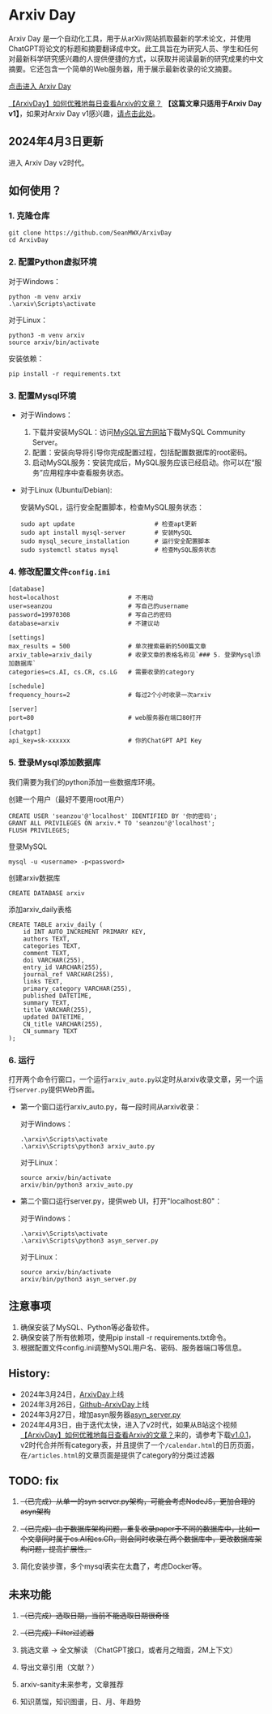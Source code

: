 # Arxiv Day
Arxiv Day 是一个自动化工具，用于从arXiv网站抓取最新的学术论文，并使用ChatGPT将论文的标题和摘要翻译成中文。此工具旨在为研究人员、学生和任何对最新科学研究感兴趣的人提供便捷的方式，以获取并阅读最新的研究成果的中文摘要。它还包含一个简单的Web服务器，用于展示最新收录的论文摘要。

[点击进入 Arxiv Day](http://arxivday.com)  

[【ArxivDay】如何优雅地每日查看Arxiv的文章？](https://www.bilibili.com/video/BV1zm41167We) <b>【这篇文章只适用于Arxiv Day v1】</b>，如果对Arxiv Day v1感兴趣，[请点击此处](https://github.com/SeanMWX/ArxivDay/tree/v1)。

## 2024年4月3日更新
进入 Arxiv Day v2时代。

## 如何使用？
### 1. 克隆仓库
```
git clone https://github.com/SeanMWX/ArxivDay
cd ArxivDay
```

### 2. 配置Python虚拟环境
对于Windows：
```
python -m venv arxiv
.\arxiv\Scripts\activate
```

对于Linux：
```
python3 -m venv arxiv
source arxiv/bin/activate
```

安装依赖：
```
pip install -r requirements.txt
```

### 3. 配置Mysql环境
- 对于Windows：

    1. 下载并安装MySQL：访问[MySQL官方网站](https://dev.mysql.com/downloads/mysql/)下载MySQL Community Server。
    2. 配置：安装向导将引导你完成配置过程，包括配置数据库的root密码。
    3. 启动MySQL服务：安装完成后，MySQL服务应该已经启动。你可以在“服务”应用程序中查看服务状态。

- 对于Linux  (Ubuntu/Debian):

    安装MySQL，运行安全配置脚本，检查MySQL服务状态：
    ```
    sudo apt update                      # 检查apt更新
    sudo apt install mysql-server        # 安装MySQL
    sudo mysql_secure_installation       # 运行安全配置脚本
    sudo systemctl status mysql          # 检查MySQL服务状态
    ```

### 4. 修改配置文件`config.ini`
```
[database]
host=localhost                   # 不用动
user=seanzou                     # 写自己的username
password=19970308                # 写自己的密码
database=arxiv                   # 不建议动

[settings]
max_results = 500                # 单次搜索最新的500篇文章
arxiv_table=arxiv_daily          # 收录文章的表格名称见`### 5. 登录Mysql添加数据库`
categories=cs.AI, cs.CR, cs.LG   # 需要收录的category

[schedule]
frequency_hours=2                # 每过2个小时收录一次arxiv

[server]
port=80                          # web服务器在端口80打开

[chatgpt]
api_key=sk-xxxxxx                # 你的ChatGPT API Key
```

### 5. 登录Mysql添加数据库
我们需要为我们的python添加一些数据库环境。

创建一个用户（最好不要用root用户）
```
CREATE USER 'seanzou'@'localhost' IDENTIFIED BY '你的密码';
GRANT ALL PRIVILEGES ON arxiv.* TO 'seanzou'@'localhost';
FLUSH PRIVILEGES;
```

登录MySQL
```
mysql -u <username> -p<password>
```

创建arxiv数据库
```
CREATE DATABASE arxiv
```

添加arxiv_daily表格
```
CREATE TABLE arxiv_daily (
    id INT AUTO_INCREMENT PRIMARY KEY,
    authors TEXT,
    categories TEXT,
    comment TEXT,
    doi VARCHAR(255),
    entry_id VARCHAR(255),
    journal_ref VARCHAR(255),
    links TEXT,
    primary_category VARCHAR(255),
    published DATETIME,
    summary TEXT,
    title VARCHAR(255),
    updated DATETIME,
    CN_title VARCHAR(255),
    CN_summary TEXT
);
```

### 6. 运行
打开两个命令行窗口，一个运行`arxiv_auto.py`以定时从arxiv收录文章，另一个运行`server.py`提供Web界面。

- 第一个窗口运行arxiv_auto.py，每一段时间从arxiv收录：

    对于Windows：
    ```
    .\arxiv\Scripts\activate
    .\arxiv\Scripts\python3 arxiv_auto.py
    ```

    对于Linux：
    ```
    source arxiv/bin/activate
    arxiv/bin/python3 arxiv_auto.py
    ```

- 第二个窗口运行server.py，提供web UI，打开"localhost:80"：

    对于Windows：
    ```
    .\arxiv\Scripts\activate
    .\arxiv\Scripts\python3 asyn_server.py
    ```

    对于Linux：
    ```
    source arxiv/bin/activate
    arxiv/bin/python3 asyn_server.py
    ```

## 注意事项
1. 确保安装了MySQL、Python等必备软件。
2. 确保安装了所有依赖项，使用pip install -r requirements.txt命令。
3. 根据配置文件config.ini调整MySQL用户名、密码、服务器端口等信息。

## History:

- 2024年3月24日，[ArxivDay](http://arxivday.com)上线
- 2024年3月26日，[Github-ArxivDay](https://github.com/SeanMWX/ArxivDay)上线
- 2024年3月27日，增加asyn服务器[asyn_server.py](https://github.com/SeanMWX/ArxivDay/blob/main/asyn_server.py)
- 2024年4月3日，由于迭代太快，进入了v2时代，如果从B站这个视频[【ArxivDay】如何优雅地每日查看Arxiv的文章？](https://www.bilibili.com/video/BV1zm41167We)来的，请参考下载[v1.0.1](https://github.com/SeanMWX/ArxivDay/releases/tag/v1.0.1)，v2时代合并所有category表，并且提供了一个`/calendar.html`的日历页面，在`/articles.html`的文章页面是提供了category的分类过滤器

## TODO: fix
1. <del>（已完成）从单一的syn server.py架构，可能会考虑NodeJS，更加合理的asyn架构</del>
2. <del>（已完成）由于数据库架构问题，重复收录paper于不同的数据库中，比如一个文章同时属于cs.AI和cs.CR，则会同时收录在两个数据库中，更改数据库架构问题，提高扩展性。</del>

1. 简化安装步骤，多个mysql表实在太蠢了，考虑Docker等。

## 未来功能
1. <del>（已完成）选取日期，当前不能选取日期很奇怪</del>
2. <del>（已完成）Filter过滤器</del>

1. 挑选文章 -> 全文解读 （ChatGPT接口，或者月之暗面，2M上下文）
2. 导出文章引用（文献？）
3. arxiv-sanity未来参考，文章推荐
4. 知识蒸馏，知识图谱，日、月、年趋势 
